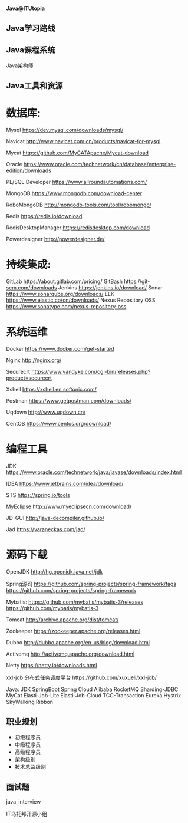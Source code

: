#### Java@ITUtopia


## Java学习路线
  
## Java课程系统
  Java架构师
  
  
## Java工具和资源

# 数据库:
Mysql
https://dev.mysql.com/downloads/mysql/

Navicat
http://www.navicat.com.cn/products/navicat-for-mysql

Mycat
https://github.com/MyCATApache/Mycat-download

Oracle
https://www.oracle.com/technetwork/cn/database/enterprise-edition/downloads

PL/SQL Developer
https://www.allroundautomations.com/

MongoDB
https://www.mongodb.com/download-center

RoboMongoDB
http://mongodb-tools.com/tool/robomongo/

Redis
https://redis.io/download

RedisDesktopManager
https://redisdesktop.com/download

Powerdesigner
http://powerdesigner.de/




# 持续集成:
GitLab
https://about.gitlab.com/pricing/
GitBash 
https://git-scm.com/downloads
Jenkins
https://jenkins.io/download/
Sonar
https://www.sonarqube.org/downloads/
ELK
https://www.elastic.co/cn/downloads/
Nexus Repository OSS
https://www.sonatype.com/nexus-repository-oss


# 系统运维
Docker
https://www.docker.com/get-started

Nginx
http://nginx.org/

Securecrt
https://www.vandyke.com/cgi-bin/releases.php?product=securecrt

Xshell
https://xshell.en.softonic.com/

Postman
https://www.getpostman.com/downloads/

Uqdown
http://www.uqdown.cn/

CentOS
https://www.centos.org/download/


# 编程工具
JDK
https://www.oracle.com/technetwork/java/javase/downloads/index.html

IDEA
https://www.jetbrains.com/idea/download/

STS
https://spring.io/tools

MyEclipse
http://www.myeclipsecn.com/download/

JD-GUI
http://java-decompiler.github.io/

Jad
https://varaneckas.com/jad/


# 源码下载
OpenJDK
http://hg.openjdk.java.net/jdk

Spring源码
https://github.com/spring-projects/spring-framework/tags
https://github.com/spring-projects/spring-framework

Mybatis:
https://github.com/mybatis/mybatis-3/releases
https://github.com/mybatis/mybatis-3

Tomcat
http://archive.apache.org/dist/tomcat/

Zookeeper
https://zookeeper.apache.org/releases.html

Dubbo
http://dubbo.apache.org/en-us/blog/download.html

Activemq
http://activemq.apache.org/download.html

Netty
https://netty.io/downloads.html

xxl-job
分布式任务调度平台
https://github.com/xuxueli/xxl-job/



Java:
    JDK
    SpringBoot
    Spring Cloud Alibaba
    RocketMQ
    Sharding-JDBC
    MyCat
    Elasti-Job-Lite
    Elasti-Job-Cloud
    TCC-Transaction
    Eureka
    Hystrix
    SkyWalking
    Ribbon

## 职业规划
  - 初级程序员    
  - 中级程序员    
  - 高级程序员    
  - 架构级别      
  - 技术总监级别   
  
## 面试题
  java_interview

IT乌托邦开源小组


